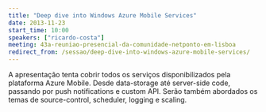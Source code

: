 ```yaml
---
title: "Deep dive into Windows Azure Mobile Services"
date: 2013-11-23
start_time: 10:00
speakers: ["ricardo-costa"]
meeting: 43a-reuniao-presencial-da-comunidade-netponto-em-lisboa
redirect_from: /sessao/deep-dive-into-windows-azure-mobile-services/
---
```


A apresentação tenta cobrir todos os serviços disponibilizados pela plataforma Azure Mobile.
Desde data-storage até server-side code, passando por push notifications e custom API.
Serão também abordados os temas de source-control, scheduler, logging e scaling.
